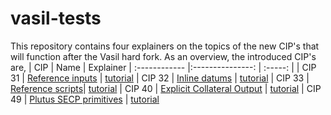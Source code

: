 # vasil-tests
This repository contains four explainers on the topics of the new CIP's that will function after the Vasil hard fork. As an overview, the introduced CIP's are,
| CIP | Name  | Explainer
| :------------ |:---------------: | :-----: |
| CIP 31 | [Reference inputs](https://cips.cardano.org/cips/cip31/) | [tutorial](https://github.com/perturbing/vasil-tests/blob/main/reference-inputs-cip-31.md)
| CIP 32 | [Inline datums](https://cips.cardano.org/cips/cip32/)    | [tutorial](https://github.com/perturbing/vasil-tests/blob/main/inline-datums-cip-32.md)
| CIP 33 | [Reference scripts](https://cips.cardano.org/cips/cip33/)| [tutorial](https://github.com/perturbing/vasil-tests/blob/main/referencing-scripts-cip-33.md)
| CIP 40 | [Explicit Collateral Output](https://github.com/cardano-foundation/CIPs/blob/138565ea4c2303fabc576c0f7f67228a54124b17/CollateralOutput/README.md)                                                              | [tutorial](https://github.com/perturbing/vasil-tests/blob/main/collateral-output-cip-40.md)
| CIP 49 | [Plutus SECP primitives](https://cips.cardano.org/cips/cip49/) | [tutorial](https://github.com/perturbing/vasil-tests/blob/main/secp-primitives-cip.md) 
